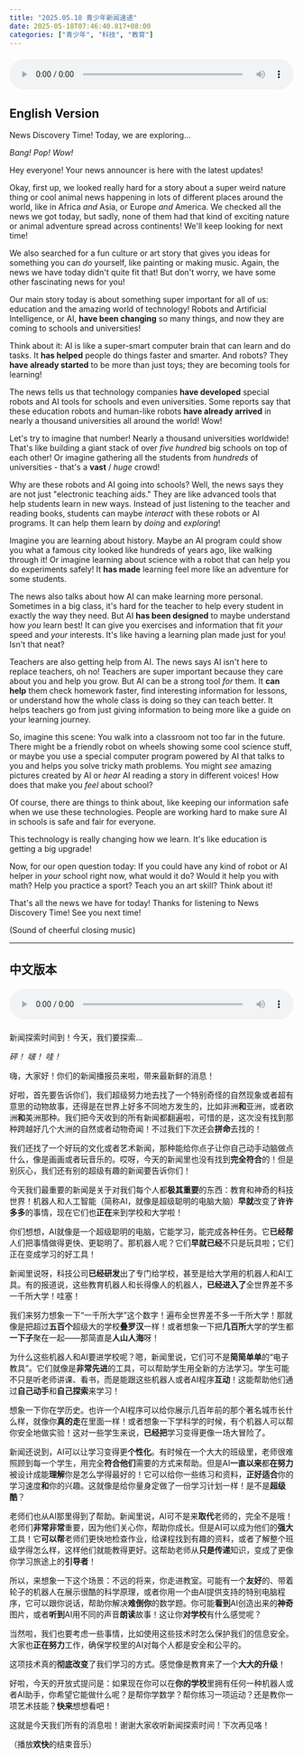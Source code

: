 ```yaml
---
title: "2025.05.18 青少年新闻速递"
date: 2025-05-18T07:46:40.817+08:00
categories: ["青少年", "科技", "教育"]
---
```

<audio controls style="width: 100%; max-width: 900px; margin: 1.5em 0; display: block;">
  <source src="/mp3/teen_news/20250518.en.mp3" type="audio/mpeg">
</audio>

## English Version

News Discovery Time! Today, we are exploring...

*Bang!* *Pop!* *Wow!*

Hey everyone! Your news announcer is here with the latest updates!

Okay, first up, we looked really hard for a story about a super weird nature thing or cool animal news happening in lots of different places around the world, like in Africa *and* Asia, or Europe *and* America. We checked all the news we got today, but sadly, none of them had that kind of exciting nature or animal adventure spread across continents! We'll keep looking for next time!

We also searched for a fun culture or art story that gives you ideas for something you can *do* yourself, like painting or making music. Again, the news we have today didn't quite fit that! But don't worry, we have some other fascinating news for you!

Our main story today is about something super important for all of us: education and the amazing world of technology! Robots and Artificial Intelligence, or AI, **have been changing** so many things, and now they are coming to schools and universities!

Think about it: AI is like a super-smart computer brain that can learn and do tasks. It **has helped** people do things faster and smarter. And robots? They **have already started** to be more than just toys; they are becoming tools for learning!

The news tells us that technology companies **have developed** special robots and AI tools for schools and even universities. Some reports say that these education robots and human-like robots **have already arrived** in nearly a thousand universities all around the world! Wow!

Let's try to imagine that number! Nearly a thousand universities worldwide! That's like building a giant stack of over *five hundred* big schools on top of each other! Or imagine gathering all the students from *hundreds* of universities - that's a **vast** / *huge* crowd!

Why are these robots and AI going into schools? Well, the news says they are not just "electronic teaching aids." They are like advanced tools that help students learn in new ways. Instead of just listening to the teacher and reading books, students can maybe *interact* with these robots or AI programs. It can help them learn by *doing* and *exploring*!

Imagine you are learning about history. Maybe an AI program could show you what a famous city looked like hundreds of years ago, like walking through it! Or imagine learning about science with a robot that can help you do experiments safely! It **has made** learning feel more like an adventure for some students.

The news also talks about how AI can make learning more personal. Sometimes in a big class, it's hard for the teacher to help every student in exactly the way they need. But AI **has been designed** to maybe understand how *you* learn best! It can give you exercises and information that fit *your* speed and *your* interests. It's like having a learning plan made just for you! Isn't that neat?

Teachers are also getting help from AI. The news says AI isn't here to replace teachers, oh no! Teachers are super important because they care about you and help you grow. But AI can be a strong tool *for* them. It **can help** them check homework faster, find interesting information for lessons, or understand how the whole class is doing so they can teach better. It helps teachers go from just giving information to being more like a guide on your learning journey.

So, imagine this scene: You walk into a classroom not too far in the future. There might be a friendly robot on wheels showing some cool science stuff, or maybe you use a special computer program powered by AI that talks to you and helps you solve tricky math problems. You might *see* amazing pictures created by AI or *hear* AI reading a story in different voices! How does that make you *feel* about school?

Of course, there are things to think about, like keeping our information safe when we use these technologies. People are working hard to make sure AI in schools is safe and fair for everyone.

This technology is really changing how we learn. It's like education is getting a big upgrade!

Now, for our open question today: If you could have any kind of robot or AI helper in *your* school right now, what would it do? Would it help you with math? Help you practice a sport? Teach you an art skill? Think about it!

That's all the news we have for today! Thanks for listening to News Discovery Time! See you next time!

(Sound of cheerful closing music)

---

## 中文版本
<audio controls style="width: 100%; max-width: 900px; margin: 1.5em 0; display: block;">
  <source src="/mp3/teen_news/20250518.cn.mp3" type="audio/mpeg">
</audio>

新闻探索时间到！今天，我们要探索...

*砰！* *啵！* *哇！*

嗨，大家好！你们的新闻播报员来啦，带来最新鲜的消息！

好啦，首先要告诉你们，我们超级努力地去找了一个特别奇怪的自然现象或者超有意思的动物故事，还得是在世界上好多不同地方发生的，比如非洲**和**亚洲，或者欧洲**和**美洲那种。我们把今天收到的所有新闻都翻遍啦，可惜的是，这次没有找到那种跨越好几个大洲的自然或者动物奇闻！不过我们下次还会**拼命**去找的！

我们还找了一个好玩的文化或者艺术新闻，那种能给你点子让你自己动手动脑做点什么，像是画画或者玩音乐的。哎呀，今天的新闻里也没有找到**完全符合**的！但是别灰心，我们还有别的超级有趣的新闻要告诉你们！

今天我们最重要的新闻是关于对我们每个人都**极其重要**的东西：教育和神奇的科技世界！机器人和人工智能（简称AI，就像是超级聪明的电脑大脑）**早就**改变了**许许多多**的事情，现在它们也**正在**来到学校和大学啦！

你们想想，AI就像是一个超级聪明的电脑，它能学习，能完成各种任务。它**已经帮**人们把事情做得更快、更聪明了。那机器人呢？它们**早就已经**不只是玩具啦；它们正在变成学习的好工具！

新闻里说呀，科技公司**已经研发**出了专门给学校，甚至是给大学用的机器人和AI工具。有的报道说，这些教育机器人和长得像人的机器人，**已经进入了**全世界差不多一千所大学！哇塞！

我们来努力想象一下“一千所大学”这个数字！遍布全世界差不多一千所大学！那就像是把超过**五百个**超级大的学校**叠罗汉**一样！或者想象一下把**几百所**大学的学生都**一下子**聚在一起——那简直是**人山人海**呀！

为什么这些机器人和AI要进学校呢？嗯，新闻里说，它们可不是**简简单单**的“电子教具”。它们就像是**非常先进**的工具，可以帮助学生用全新的方法学习。学生可能不只是听老师讲课、看书，而是能跟这些机器人或者AI程序**互动**！这能帮助他们通过**自己动手**和**自己探索**来学习！

想象一下你在学历史。也许一个AI程序可以给你展示几百年前的那个著名城市长什么样，就像你**真的走**在里面一样！或者想象一下学科学的时候，有个机器人可以帮你安全地做实验！这对一些学生来说，**已经把**学习变得更像一场大冒险了。

新闻还说到，AI可以让学习变得更**个性化**。有时候在一个大大的班级里，老师很难照顾到每一个学生，用完全**符合他们**需要的方式来帮助。但是AI**一直以来**都**在努力**被设计成能**理解**你是怎么学得最好的！它可以给你一些练习和资料，**正好适合**你的学习速度**和**你的兴趣。这就像是给你量身定做了一份学习计划一样！是不是**超级酷**？

老师们也从AI那里得到了帮助。新闻里说，AI可不是来**取代**老师的，完全不是哦！老师们**非常非常**重要，因为他们关心你，帮助你成长。但是AI可以成为他们的**强大**工具！它**可以帮**老师们更快地检查作业，给课程找到有趣的资料，或者了解整个班级学得怎么样，这样他们就能教得更好。这帮助老师从**只是传递**知识，变成了更像你学习旅途上的**引导者**！

所以，来想象一下这个场景：不远的将来，你走进教室。可能有一个**友好**的、带着轮子的机器人在展示很酷的科学原理，或者你用一个由AI提供支持的特别电脑程序，它可以跟你说话，帮助你解决**难倒你**的数学题。你可能**看到**AI创造出来的**神奇**图片，或者**听到**AI用不同的声音**朗读**故事！这让你**对学校**有什么感觉呢？

当然啦，我们也要考虑一些事情，比如使用这些技术时怎么保护我们的信息安全。大家也**正在努力**工作，确保学校里的AI对每个人都是安全和公平的。

这项技术真的**彻底改变**了我们学习的方式。感觉像是教育来了一个**大大的升级**！

好啦，今天的开放式提问是：如果现在你可以在**你的学校**里拥有任何一种机器人或者AI助手，你希望它能做什么呢？是帮你学数学？帮你练习一项运动？还是教你一项艺术技能？**快来**想想看吧！

这就是今天我们所有的消息啦！谢谢大家收听新闻探索时间！下次再见咯！

（播放**欢快**的结束音乐）